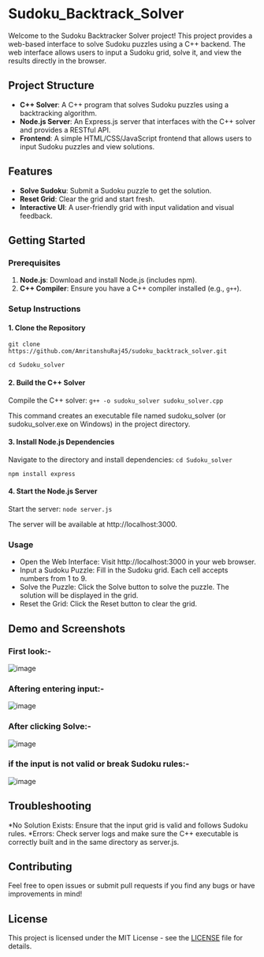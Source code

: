# Sudoku_Backtrack_Solver

Welcome to the Sudoku Backtracker Solver project! This project provides a web-based interface to solve Sudoku puzzles using a C++ backend. The web interface allows users to input a Sudoku grid, solve it, and view the results directly in the browser.

## Project Structure

- **C++ Solver**: A C++ program that solves Sudoku puzzles using a backtracking algorithm.
- **Node.js Server**: An Express.js server that interfaces with the C++ solver and provides a RESTful API.
- **Frontend**: A simple HTML/CSS/JavaScript frontend that allows users to input Sudoku puzzles and view solutions.

## Features

- **Solve Sudoku**: Submit a Sudoku puzzle to get the solution.
- **Reset Grid**: Clear the grid and start fresh.
- **Interactive UI**: A user-friendly grid with input validation and visual feedback.

## Getting Started

### Prerequisites

1. **Node.js**: Download and install Node.js (includes npm).
2. **C++ Compiler**: Ensure you have a C++ compiler installed (e.g., `g++`).

### Setup Instructions

#### 1. Clone the Repository
`git clone https://github.com/AmritanshuRaj45/sudoku_backtrack_solver.git`

`cd Sudoku_solver`
#### 2. Build the C++ Solver
Compile the C++ solver:
`g++ -o sudoku_solver sudoku_solver.cpp`

This command creates an executable file named sudoku_solver (or sudoku_solver.exe on Windows) in the project directory.
#### 3. Install Node.js Dependencies
Navigate to the directory and install dependencies:
`cd Sudoku_solver`

`npm install express`
#### 4. Start the Node.js Server
Start the server:
`node server.js`

The server will be available at http://localhost:3000.
### Usage
  *  Open the Web Interface: Visit http://localhost:3000 in your web browser.
  * Input a Sudoku Puzzle: Fill in the Sudoku grid. Each cell accepts numbers from 1 to 9.
  * Solve the Puzzle: Click the Solve button to solve the puzzle. The solution will be displayed in the grid.
  * Reset the Grid: Click the Reset button to clear the grid.
## Demo and Screenshots
### First look:-

![image](https://github.com/user-attachments/assets/e47f3bf4-77ed-45c9-ba79-0a2bcfeb2db6)
### Aftering entering input:-

![image](https://github.com/user-attachments/assets/512c5c6a-c57b-4009-8c14-e6711925e49c)
### After clicking Solve:-

![image](https://github.com/user-attachments/assets/9f3a25aa-83ef-4121-81fb-f78c261f3a59)
### if the input is not valid or break Sudoku rules:-

![image](https://github.com/user-attachments/assets/9d00b07f-8061-4353-ab7a-25e967e1687d)
## Troubleshooting
  *No Solution Exists: Ensure that the input grid is valid and follows Sudoku rules.
  *Errors: Check server logs and make sure the C++ executable is correctly built and in the same directory as server.js.
## Contributing
Feel free to open issues or submit pull requests if you find any bugs or have improvements in mind!

## License
This project is licensed under the MIT License - see the [LICENSE](https://github.com/AmritanshuRaj45/sudoku_backtrack_solver/blob/main/LICENSE) file for details.
